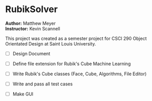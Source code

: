 RubikSolver
===========

**Author:** Matthew Meyer   
**Instructor:** Kevin Scannell


This project was created as a semester project for CSCI 290 Object Orientated Design at Saint
Louis University.    
 - [ ] Design Document
 - [ ] Define file extension for Rubik's Cube Machine Learning
 - [ ] Write Rubik's Cube classes (Face, Cube, Algorithms, File Editor)
 - [ ] Write and pass all test cases
 - [ ] Make GUI
 
